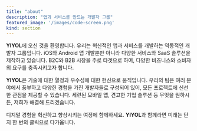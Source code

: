```yaml
---
title: "about"
description: "앱과 서비스를 만드는 개발자 그룹"
featured_image: '/images/code-screen.png'
kind: section
---
```


**YIYOL**에 오신 것을 환영합니다. 우리는 혁신적인 앱과 서비스를 개발하는 역동적인 개발자 그룹입니다. iOS와 Android 앱 개발뿐만 아니라 다양한 서비스와 SaaS 솔루션을 제작하고 있습니다. B2C와 B2B 시장을 주로 타겟으로 하여, 다양한 비즈니스와 소비자의 요구를 충족시키고자 합니다.

**YIYOL**은 기술에 대한 열정과 우수성에 대한 헌신으로 움직입니다. 우리의 팀은 여러 분야에서 풍부하고 다양한 경험을 가진 개발자들로 구성되어 있어, 모든 프로젝트에 신선한 관점을 제공할 수 있습니다. 세련된 모바일 앱, 견고한 기업 솔루션 등 무엇을 원하시든, 저희가 해결해 드리겠습니다.

디지털 경험을 혁신하고 향상시키는 여정에 함께하세요. **YIYOL**과 함께라면 미래는 단지 한 번의 클릭으로 다가옵니다.
